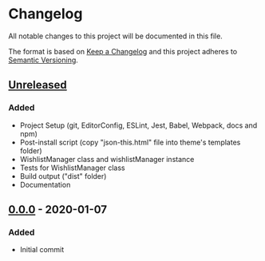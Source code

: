 # Changelog
All notable changes to this project will be documented in this file.

The format is based on [Keep a Changelog](http://keepachangelog.com/en/1.0.0/)
and this project adheres to [Semantic Versioning](http://semver.org/spec/v2.0.0.html).

## [Unreleased]
### Added
- Project Setup (git, EditorConfig, ESLint, Jest, Babel, Webpack, docs and npm)
- Post-install script (copy "json-this.html" file into theme's templates folder)
- WishlistManager class and wishlistManager instance
- Tests for WishlistManager class
- Build output ("dist" folder)
- Documentation

## [0.0.0] - 2020-01-07
### Added
- Initial commit

[Unreleased]: https://github.com/brandlabs/bigcommerce-wishlist/compare/v0.0.0...HEAD
[0.0.0]: https://github.com/brandlabs/bigcommerce-wishlist/tree/v0.0.0
